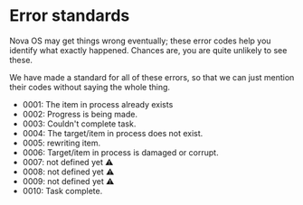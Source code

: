 # Error standards

Nova OS may get things wrong eventually; these error codes help you identify what exactly happened. Chances are, you are quite unlikely to see these.

We have made a standard for all of these errors, so that we can just mention their codes without saying the whole thing.

* 0001: The item in process already exists
* 0002: Progress is being made.
* 0003: Couldn't complete task.
* 0004: The target/item in process does not exist.
* 0005: rewriting item.
* 0006: Target/item in process is damaged or corrupt.
* 0007: not defined yet ⚠
* 0008: not defined yet ⚠
* 0009: not defined yet ⚠
* 0010: Task complete.
